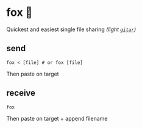 # fox 🦊

Quickest and easiest single file sharing *(light [`gitar`](https://github.com/ariary/gitar))*

## send

```shell
fox < [file] # or fox [file]
```
Then paste on target

## receive

```shell
fox
```
Then paste on target + append filename
